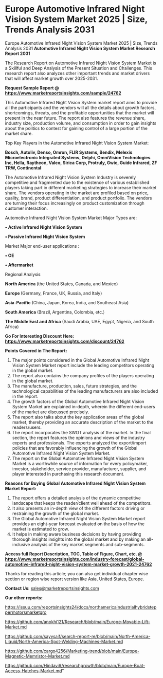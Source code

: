 # Europe Automotive Infrared Night Vision System Market 2025 | Size, Trends Analysis 2031
Europe Automotive Infrared Night Vision System Market 2025 | Size, Trends Analysis 2031
<strong>Automotive Infrared Night Vision System Market Research Report 2031</strong>

The Research Report on Automotive Infrared Night Vision System Market is a Skillful and Deep Analysis of the Present Situation and Challenges. This research report also analyzes other important trends and market drivers that will affect market growth over 2025-2031.

<strong>Request Sample Report @ <a href=https://www.marketreportsinsights.com/sample/24762>https://www.marketreportsinsights.com/sample/24762</a></strong>

This Automotive Infrared Night Vision System market report aims to provide all the participants and the vendors will all the details about growth factors, shortcomings, threats, and the profitable opportunities that the market will present in the near future. The report also features the revenue share, industry size, production volume, and consumption in order to gain insights about the politics to contest for gaining control of a large portion of the market share.

Top Key Players in the Automotive Infrared Night Vision System Market:

<strong>Bosch, Autoliv, Denso, Omron, FLIR Systems, Bendix, Melexis Microelectronic Integrated Systems, Delphi, OmniVision Technologies Inc, Hella, Raytheon, Valeo, Sirica Corp, Protruly, Gwic, Guide Infrared, ZF TRW, Continental</strong>

The Automotive Infrared Night Vision System Industry is severely competitive and fragmented due to the existence of various established players taking part in different marketing strategies to increase their market share. The vendors operating in the market are profiled based on price, quality, brand, product differentiation, and product portfolio. The vendors are turning their focus increasingly on product customization through customer interaction.

Automotive Infrared Night Vision System Market Major Types are:

<strong>• Active Infrared Night Vision System

• Passive Infrared Night Vision System</strong>

Market Major end-user applications :

<strong>• OE

• Aftermarket</strong>

Regional Analysis

</u><strong><b>North America</b></strong> (the United States, Canada, and Mexico)

<strong><b>Europe </b></strong>(Germany, France, UK, Russia, and Italy)

<strong><b>Asia-Pacific</b></strong> (China, Japan, Korea, India, and Southeast Asia)

<strong><b>South America</b></strong> (Brazil, Argentina, Colombia, etc.)

<strong><b>The Middle East and Africa</b></strong> (Saudi Arabia, UAE, Egypt, Nigeria, and South Africa)

<strong>Go For Interesting Discount Here: <a href=https://www.marketreportsinsights.com/discount/24762>https://www.marketreportsinsights.com/discount/24762</a></strong>

<strong>Points Covered in The Report:</strong>
<ol>
  <li>The major points considered in the Global Automotive Infrared Night Vision System Market report include the leading competitors operating in the global market.</li>
  <li>The report also contains the company profiles of the players operating in the global market.</li>
  <li>The manufacture, production, sales, future strategies, and the technological capabilities of the leading manufacturers are also included in the report.</li>
  <li>The growth factors of the Global Automotive Infrared Night Vision System Market are explained in-depth, wherein the different end-users of the market are discussed precisely.</li>
  <li>The report also talks about the key application areas of the global market, thereby providing an accurate description of the market to the readers/users.</li>
  <li>The report incorporates the SWOT analysis of the market. In the final section, the report features the opinions and views of the industry experts and professionals. The experts analyzed the export/import policies that are favorably influencing the growth of the Global Automotive Infrared Night Vision System Market.</li>
  <li>The report on the Global Automotive Infrared Night Vision System Market is a worthwhile source of information for every policymaker, investor, stakeholder, service provider, manufacturer, supplier, and player interested in purchasing this research document.</li>
</ol>
<strong>Reasons for Buying Global Automotive Infrared Night Vision System Market Report:</strong>

<ol>
  <li>The report offers a detailed analysis of the dynamic competitive landscape that keeps the reader/client well ahead of the competitors.</li>
  <li>It also presents an in-depth view of the different factors driving or restraining the growth of the global market.</li>
  <li>The Global Automotive Infrared Night Vision System Market report provides an eight-year forecast evaluated on the basis of how the market is estimated to grow.</li>
  <li>It helps in making aware business decisions by having providing thorough insights insights into the global market and by making an all-inclusive analysis of the key market segments and sub-segments.</li>
</ol>
<strong>Access full Report Description, TOC, Table of Figure, Chart, etc. @ <a href=https://www.marketreportsinsights.com/industry-forecast/global-automotive-infrared-night-vision-system-market-growth-2021-24762>https://www.marketreportsinsights.com/industry-forecast/global-automotive-infrared-night-vision-system-market-growth-2021-24762</a></strong>


Thanks for reading this article; you can also get individual chapter wise section or region wise report version like Asia, United States, Europe.

<strong>Contact Us:</strong>
sales@marketreportsinsights.com

<strong>Our other reports:</strong>

<a href=https://issuu.com/reportsinsights24/docs/northamericaindustrialhybridsteppermotorsmarketgro>https://issuu.com/reportsinsights24/docs/northamericaindustrialhybridsteppermotorsmarketgro</a>

<a href=https://github.com/anokhi121/Research/blob/main/Europe-Movable-Lift-Market.md>https://github.com/anokhi121/Research/blob/main/Europe-Movable-Lift-Market.md</a>

<a href=https://github.com/sayysaif/search-report-re/blob/main/North-America-Liquid/North-America-Spot-Welding-Machines-Market.md>https://github.com/sayysaif/search-report-re/blob/main/North-America-Liquid/North-America-Spot-Welding-Machines-Market.md</a>

<a href=https://github.com/cargo4256/Marketing-trend/blob/main/Europe-Magnetic-Memristor-Market.md>https://github.com/cargo4256/Marketing-trend/blob/main/Europe-Magnetic-Memristor-Market.md</a>

<a href=https://github.com/Hindavi9/researchgrowth/blob/main/Europe-Boat-Access-Hatches-Market.md>https://github.com/Hindavi9/researchgrowth/blob/main/Europe-Boat-Access-Hatches-Market.md</a>"
